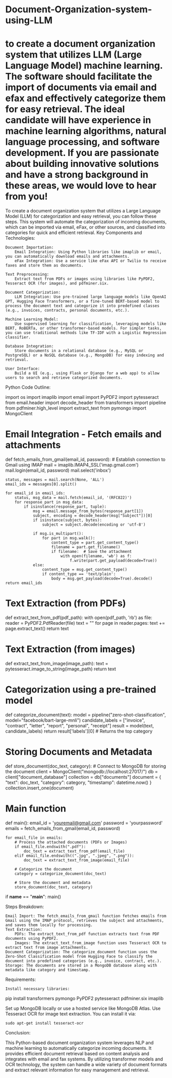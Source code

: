 # Document-Organization-system-using-LLM
 to create a document organization system that utilizes LLM (Large Language Model) machine learning. The software should facilitate the import of documents via email and efax and effectively categorize them for easy retrieval. The ideal candidate will have experience in machine learning algorithms, natural language processing, and software development. If you are passionate about building innovative solutions and have a strong background in these areas, we would love to hear from you!
====================
To create a document organization system that utilizes a Large Language Model (LLM) for categorization and easy retrieval, you can follow these steps. This system will automate the categorization of incoming documents, which can be imported via email, eFax, or other sources, and classified into categories for quick and efficient retrieval.
Key Components and Technologies:

    Document Importation:
        Email Integration: Using Python libraries like imaplib or email, you can automatically download emails and attachments.
        eFax Integration: Use a service like eFax API or Twilio to receive faxes and store them as documents.

    Text Preprocessing:
        Extract text from PDFs or images using libraries like PyPDF2, Tesseract OCR (for images), and pdfminer.six.

    Document Categorization:
        LLM Integration: Use pre-trained large language models like OpenAI GPT, Hugging Face Transformers, or a fine-tuned BERT-based model to process the document text and categorize it into predefined classes (e.g., invoices, contracts, personal documents, etc.).

    Machine Learning Model:
        Use supervised learning for classification, leveraging models like BERT, RoBERTa, or other transformer-based models. For simpler tasks, you can use traditional methods like TF-IDF with a Logistic Regression classifier.

    Database Integration:
        Store documents in a relational database (e.g., MySQL or PostgreSQL) or a NoSQL database (e.g., MongoDB) for easy indexing and retrieval.

    User Interface:
        Build a UI (e.g., using Flask or Django for a web app) to allow users to search and retrieve categorized documents.

Python Code Outline:

import os
import imaplib
import email
import PyPDF2
import pytesseract
from email.header import decode_header
from transformers import pipeline
from pdfminer.high_level import extract_text
from pymongo import MongoClient

# Email Integration - Fetch emails and attachments
def fetch_emails_from_gmail(email_id, password):
    # Establish connection to Gmail using IMAP
    mail = imaplib.IMAP4_SSL('imap.gmail.com')
    mail.login(email_id, password)
    mail.select('inbox')
    
    status, messages = mail.search(None, 'ALL')
    email_ids = messages[0].split()
    
    for email_id in email_ids:
        status, msg_data = mail.fetch(email_id, '(RFC822)')
        for response_part in msg_data:
            if isinstance(response_part, tuple):
                msg = email.message_from_bytes(response_part[1])
                subject, encoding = decode_header(msg["Subject"])[0]
                if isinstance(subject, bytes):
                    subject = subject.decode(encoding or 'utf-8')
                
                if msg.is_multipart():
                    for part in msg.walk():
                        content_type = part.get_content_type()
                        filename = part.get_filename()
                        if filename:  # Save the attachment
                            with open(filename, 'wb') as f:
                                f.write(part.get_payload(decode=True))
                else:
                    content_type = msg.get_content_type()
                    if content_type == 'text/plain':
                        body = msg.get_payload(decode=True).decode()
    return email_ids

# Text Extraction (from PDFs)
def extract_text_from_pdf(pdf_path):
    with open(pdf_path, 'rb') as file:
        reader = PyPDF2.PdfReader(file)
        text = ""
        for page in reader.pages:
            text += page.extract_text()
    return text

# Text Extraction (from images)
def extract_text_from_image(image_path):
    text = pytesseract.image_to_string(image_path)
    return text

# Categorization using a pre-trained model
def categorize_document(text):
    model = pipeline("zero-shot-classification", model="facebook/bart-large-mnli")
    candidate_labels = ["invoice", "contract", "letter", "report", "personal", "receipt"]
    result = model(text, candidate_labels)
    return result['labels'][0]  # Returns the top category

# Storing Documents and Metadata
def store_document(doc_text, category):
    # Connect to MongoDB for storing the document
    client = MongoClient("mongodb://localhost:27017/")
    db = client["document_database"]
    collection = db["documents"]
    document = {
        "text": doc_text,
        "category": category,
        "timestamp": datetime.now()
    }
    collection.insert_one(document)

# Main function
def main():
    email_id = 'youremail@gmail.com'
    password = 'yourpassword'
    emails = fetch_emails_from_gmail(email_id, password)
    
    for email_file in emails:
        # Process the attached documents (PDFs or Images)
        if email_file.endswith(".pdf"):
            doc_text = extract_text_from_pdf(email_file)
        elif email_file.endswith((".jpg", ".jpeg", ".png")):
            doc_text = extract_text_from_image(email_file)
        
        # Categorize the document
        category = categorize_document(doc_text)
        
        # Store the document and metadata
        store_document(doc_text, category)

if __name__ == "__main__":
    main()

Steps Breakdown:

    Email Import: The fetch_emails_from_gmail function fetches emails from Gmail using the IMAP protocol, retrieves the subject and attachments, and saves them locally for processing.
    Text Extraction:
        PDFs: The extract_text_from_pdf function extracts text from PDF documents using PyPDF2.
        Images: The extract_text_from_image function uses Tesseract OCR to extract text from image attachments.
    Document Categorization: The categorize_document function uses the Zero-Shot Classification model from Hugging Face to classify the document into predefined categories (e.g., invoice, contract, etc.).
    Storage: The documents are stored in a MongoDB database along with metadata like category and timestamp.

Requirements:

    Install necessary libraries:

pip install transformers pymongo PyPDF2 pytesseract pdfminer.six imaplib

Set up MongoDB locally or use a hosted service like MongoDB Atlas.
Use Tesseract OCR for image text extraction. You can install it via:

    sudo apt-get install tesseract-ocr

Conclusion:

This Python-based document organization system leverages NLP and machine learning to automatically categorize incoming documents. It provides efficient document retrieval based on content analysis and integrates with email and fax systems. By utilizing transformer models and OCR technology, the system can handle a wide variety of document formats and extract relevant information for easy management and retrieval.

